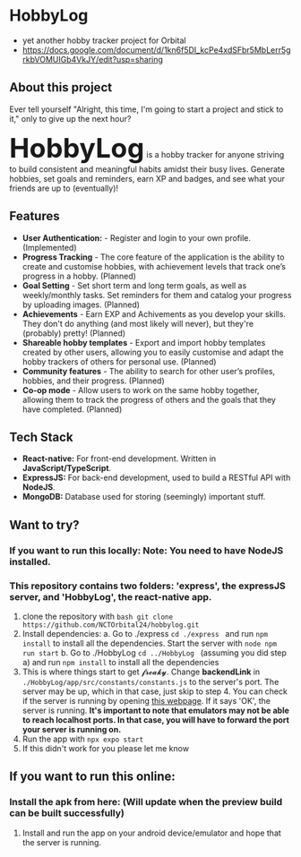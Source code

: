 # HobbyLog
- yet another hobby tracker project for Orbital
- https://docs.google.com/document/d/1kn6f5DI_kcPe4xdSFbr5MbLerr5grkbVOMUIGb4VkJY/edit?usp=sharing
## About this project
Ever tell yourself "Alright, this time, I'm going to start a project and stick to it," only to give up the next hour?

<span style="font-size: 48;">**HobbyLog**</span> is a hobby tracker for anyone striving to build consistent and meaningful habits amidst their busy lives.  Generate hobbies, set goals and reminders, earn XP and badges, and see what your friends are up to (eventually)!

## Features
- **User Authentication:** -  Register and login to your own profile. (Implemented)
- **Progress Tracking** - The core feature of the application is the ability to create and customise hobbies, with achievement levels that track one’s progress in a hobby. (Planned)
- **Goal Setting** - Set short term and long term goals, as well as weekly/monthly tasks. Set reminders for them and catalog your progress by uploading images. (Planned)
- **Achievements** - Earn EXP and Achivements as you develop your skills. They don't do anything (and most likely will never), but they're (probably) pretty! (Planned)
- **Shareable hobby templates** - Export and import hobby templates created by other users, allowing you to easily customise and adapt the hobby trackers of others for personal use. (Planned)
- **Community features** - The ability to search for other user’s profiles, hobbies, and their progress. (Planned)
- **Co-op mode** - Allow users to work on the same hobby together, allowing them to track the progress of others and the goals that they have completed. (Planned)

## Tech Stack
- **React-native:** For front-end development. Written in **JavaScript/TypeScript**.
- **ExpressJS:** For back-end development, used to build a RESTful API with **NodeJS**.
- **MongoDB:** Database used for storing (seemingly) important stuff.

## Want to try?
### If you want to run this locally: Note: You need to have NodeJS installed.
### This repository contains two folders: 'express', the expressJS server, and 'HobbyLog', the react-native app.
1. clone the repository with ```bash git clone https://github.com/NCTOrbital24/hobbylog.git ```
2. Install dependencies:
   a. Go to ./express ```cd ./express ``` and run ```npm install``` to install all the dependencies. Start the server with ```node npm run start```
   b. Go to ./HobbyLog ```cd ../HobbyLog ``` (assuming you did step a) and run ```npm install``` to install all the dependencies
3. This is where things start to get 𝓯𝓻𝓮𝓪𝓴𝔂. Change **backendLink** in ```./HobbyLog/app/src/constants/constants.js``` to the server's port.
   The server may be up, which in that case, just skip to step 4. You can check if the server is running by opening [this webpage](domain=prepared-perch-dashing.ngrok-free.app). If it says 'OK', the server is running.
   **It's important to note that emulators may not be able to reach localhost ports. In that case, you will have to forward the port your server is running on.**
4. Run the app with ```npx expo start```
5. If this didn't work for you please let me know

## If you want to run this online:
### Install the apk from here: (Will update when the preview build can be built successfully)
1. Install and run the app on your android device/emulator and hope that the server is running.
   


